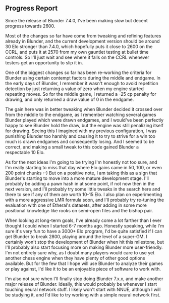 ## Progress Report

Since the release of Blunder 7.4.0, I've been making slow but decent progress towards 2600.

Most of the changes so far have come from tweaking and refining features already in Blunder, and the current development version should be around 30 Elo stronger than 7.4.0, 
which hopefully puts it close to 2600 on the CCRL, and puts it at 2570 from my own gauntlet testing at bullet time controls. So I'll just wait and see where it falls on the 
CCRL whenever testers get an opportunity to slip it in.

One of the biggest changes so far has been re-working the criteria for Blunder using certain contempt factors during the middle and endgame. In the early days of Blunder, 
I remember it wasn't enough to avoid repetition detection by just returning a value of zero when my engine started repeating moves. So for the middle game, I returned a 
-25 cp penalty for drawing, and only returned a draw value of 0 in the endgame.

The gain here was in better tweaking when Blunder decided it crossed over from the middle to the endgame, as I remember watching several games Blunder played which were drawn 
endgames, and I would've been perfectly happy to see Blunder hold the draw, but the engine was still penalizing itself for drawing. Seeing this I imagined with my previous 
configuration, I was punishing Blunder too harshly and causing it to try to strive for a win too much is drawn endgames and consequently losing. And I seemed to be correct, 
and making a small tweak to this code gained Blunder a respectable 10 Elo.

As for the next ideas I'm going to be trying I'm honestly not too sure, and I'm really starting to miss that day where Elo gains came in 50, 100, or even 200 point chunks 
:-) But on a positive note, I am taking this as a sign that Blunder's starting to move into a more mature development stage. I'll probably be adding a pawn hash in at some 
point, if not now then in the next version, and I'll probably try some little tweaks in the search here and there to see if any of them are worth 10-15 Elo. I also plan on 
experimenting with a more aggressive LMR formula soon, and I'll probably try re-tuning the evaluation with one of Etheral's datasets, after adding in some more positional 
knowledge like rooks on semi-open files and the bishop pair.

When looking at long-term goals, I've already come a lot farther than I ever thought I could when I started 6-7 months ago. Honestly speaking, while I'm sure it's very fun 
to have a 3000+ Elo program, I'd be quite satisfied if I can get Blunder to break 2800, playing around the level of a super-GM. I certainly won't stop the development of 
Blunder when hit this milestone, but I'll probably also start focusing more on making Blunder more user-friendly. I'm not entirely sure why, as I doubt many players would 
care to use yet another chess engine when they have plenty of other good options available. But for the few that I hope will use Blunder to analyze their games or play against, 
I'd like it to be an enjoyable piece of software to work with.

I'm also not sure when I'll finally stop doing Blunder 7.x.x, and make another major release of Blunder. Ideally, this would probably be whenever 
I start touching neural network stuff. I likely won't start with NNUE, although I will be studying it, and I'd like to try working with a simple neural network first.
